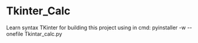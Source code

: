 # Tkinter_Calc
Learn syntax TKinter
for building this project using in cmd: pyinstaller -w --onefile Tkintar_calc.py
